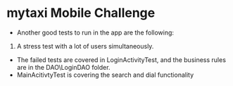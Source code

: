 # mytaxi Mobile Challenge


* Another good tests to run in the app are the following:

1) A stress test with a lot of users simultaneously.

* The failed tests are covered in LoginActivityTest, and the business rules are in the DAO\LoginDAO folder.
* MainAcitivtyTest is covering the search and dial functionality

